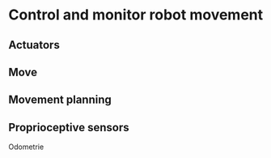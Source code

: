 # Control and monitor robot movement


## Actuators


## Move


## Movement planning


## Proprioceptive sensors

 Odometrie
